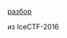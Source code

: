 [разбор](https://shiltemann.github.io/CTF-writeups-public/writeups/IceCTF-2016/stage-3-forensics-audio-problems.html)

из IceCTF-2016